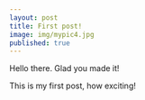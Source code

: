 ```yaml
---
layout: post
title: First post!
image: img/mypic4.jpg
published: true
---
```


Hello there. Glad you made it! 

This is my first post, how exciting!
